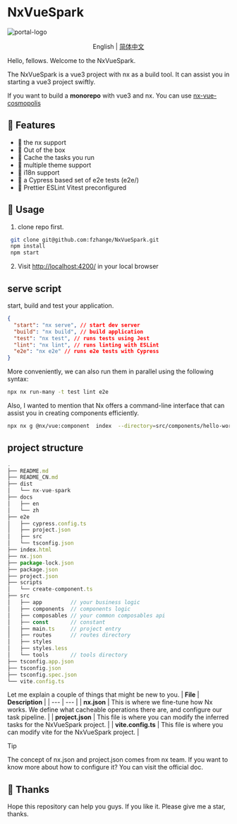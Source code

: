 # NxVueSpark

![portal-logo](https://s1.imagehub.cc/images/2024/03/13/9a73d8333d97ee2a760e2680dce92c0d.png)

<div>
  <p align="center">
    English | <a href="./README_CN.md">简体中文</a>
  </p>
</div>

Hello, fellows. Welcome to the NxVueSpark.

The NxVueSpark is a vue3 project with nx as a build tool. It can assist you in starting a vue3 project swiftly.

If you want to build a **monorepo** with vue3 and nx. You can use [nx-vue-cosmopolis](https://github.com/fzhange/nx-vue-cosmopolis)

## 🚀 Features

- 💪 the nx support
- 💪 Out of the box
- 💪 Cache the tasks you run
- 💪 multiple theme support
- 💪 i18n support
- 💪 a Cypress based set of e2e tests (e2e/)
- 💪 Prettier ESLint Vitest preconfigured

## 🦄 Usage

1. clone repo first.

```bash
 git clone git@github.com:fzhange/NxVueSpark.git
 npm install
 npm start
```

2. Visit <http://localhost:4200/> in your local browser

## serve script

start, build and test your application.

```json
{
  "start": "nx serve", // start dev server
  "build": "nx build", // build application
  "test": "nx test", // runs tests using Jest
  "lint": "nx lint", // runs linting with ESLint
  "e2e": "nx e2e" // runs e2e tests with Cypress
}
```

More conveniently, we can also run them in parallel using the following syntax:

```bash
npx nx run-many -t test lint e2e
```

Also, I wanted to mention that Nx offers a command-line interface that can assist you in creating components efficiently.

```bash
npx nx g @nx/vue:component  index  --directory=src/components/hello-world
```

## project structure

```ts
.
├── README.md
├── README_CN.md
├── dist
│   └── nx-vue-spark
├── docs
│   ├── en
│   └── zh
├── e2e
│   ├── cypress.config.ts
│   ├── project.json
│   ├── src
│   └── tsconfig.json
├── index.html
├── nx.json
├── package-lock.json
├── package.json
├── project.json
├── scripts
│   └── create-component.ts
├── src
│   ├── app         // your business logic
│   ├── components  // components logic
│   ├── composables // your common composables api
│   ├── const       // constant
│   ├── main.ts     // project entry
│   ├── routes      // routes directory
│   ├── styles
│   ├── styles.less
│   └── tools       // tools directory
├── tsconfig.app.json
├── tsconfig.json
├── tsconfig.spec.json
└── vite.config.ts
```

Let me explain a couple of things that might be new to you.
| **File** | **Description** |
| --- | --- |
| **nx.json** | This is where we fine-tune how Nx works. We define what cacheable operations there are, and configure our task pipeline. |
| **project.json** | This file is where you can modify the inferred tasks for the NxVueSpark project. |
| **vite.config.ts** | This file is where you can modify vite for the NxVueSpark project. |

> [!TIP]
> The concept of nx.json and project.json comes from nx team. If you want to know more about how to configure it? You can visit the official doc.

## 🌸 Thanks

Hope this repository can help you guys.
If you like it. Please give me a star, thanks.
